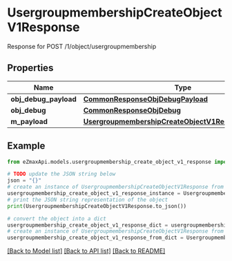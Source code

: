 # UsergroupmembershipCreateObjectV1Response

Response for POST /1/object/usergroupmembership

## Properties

Name | Type | Description | Notes
------------ | ------------- | ------------- | -------------
**obj_debug_payload** | [**CommonResponseObjDebugPayload**](CommonResponseObjDebugPayload.md) |  | 
**obj_debug** | [**CommonResponseObjDebug**](CommonResponseObjDebug.md) |  | [optional] 
**m_payload** | [**UsergroupmembershipCreateObjectV1ResponseMPayload**](UsergroupmembershipCreateObjectV1ResponseMPayload.md) |  | 

## Example

```python
from eZmaxApi.models.usergroupmembership_create_object_v1_response import UsergroupmembershipCreateObjectV1Response

# TODO update the JSON string below
json = "{}"
# create an instance of UsergroupmembershipCreateObjectV1Response from a JSON string
usergroupmembership_create_object_v1_response_instance = UsergroupmembershipCreateObjectV1Response.from_json(json)
# print the JSON string representation of the object
print(UsergroupmembershipCreateObjectV1Response.to_json())

# convert the object into a dict
usergroupmembership_create_object_v1_response_dict = usergroupmembership_create_object_v1_response_instance.to_dict()
# create an instance of UsergroupmembershipCreateObjectV1Response from a dict
usergroupmembership_create_object_v1_response_from_dict = UsergroupmembershipCreateObjectV1Response.from_dict(usergroupmembership_create_object_v1_response_dict)
```
[[Back to Model list]](../README.md#documentation-for-models) [[Back to API list]](../README.md#documentation-for-api-endpoints) [[Back to README]](../README.md)


